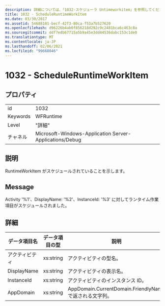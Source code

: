 ```yaml
---
description: 詳細については、「1032-スケジューラ Untimeworkitem」を参照してください。
title: 1032 - ScheduleRuntimeWorkItem
ms.date: 03/30/2017
ms.assetid: 54688101-becf-42f3-80ca-f53a7b527620
ms.openlocfilehash: d96226b4ab0f856218d292c9c2481bca6c463c8a
ms.sourcegitcommit: ddf7edb67715a5b9a45e3dd44536dabc153c1de0
ms.translationtype: MT
ms.contentlocale: ja-JP
ms.lasthandoff: 02/06/2021
ms.locfileid: "99668046"
---
```

# <a name="1032---scheduleruntimeworkitem"></a>1032 - ScheduleRuntimeWorkItem

## <a name="properties"></a>プロパティ  
  
|||  
|-|-|  
|id|1032|  
|Keywords|WFRuntime|  
|Level|"詳細"|  
|チャネル|Microsoft-Windows-Application Server-Applications/Debug|  
  
## <a name="description"></a>説明  

 RuntimeWorkItem がスケジュールされていることを示します。  
  
## <a name="message"></a>Message  

 Activity '%1'、DisplayName: '%2'、InstanceId: '%3' に対してランタイム作業項目がスケジュールされました。  
  
## <a name="details"></a>詳細  
  
|データ項目名|データ項目の型|説明|  
|--------------------|--------------------|-----------------|  
|アクティビティ|xs:string|アクティビティの型名。|  
|DisplayName|xs:string|アクティビティの表示名。|  
|InstanceId|xs:string|アクティビティのインスタンス ID。|  
|AppDomain|xs:string|AppDomain.CurrentDomain.FriendlyName で返される文字列。|
